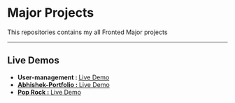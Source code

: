 <h1>Major Projects</h1>
    <p>
      This repositories contains my all Fronted Major projects
    </p>
    <hr/>
    <h2>Live Demos</h2>
    <ul>
    <li><b>User-management : </b><a target="_blank" href = 'https://user00management.netlify.app/'>Live Demo</li>
    <li><b>Abhishek-Portfolio : </b><a target="_blank" href = 'https://abhishek-vishwakarma.netlify.app/'>Live Demo</li>
    <li><b>Pop Rock : </b><a target="_blank" href = 'https://pop-rock-crystal-shop.netlify.app/'>Live Demo</li>
    </ul>
    